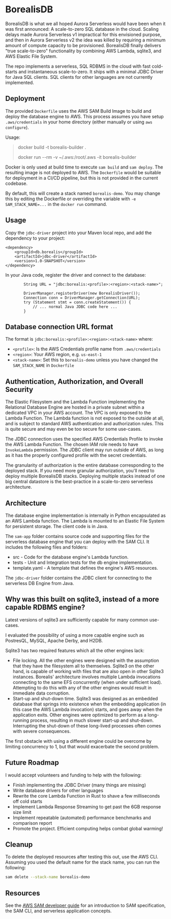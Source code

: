 # BorealisDB

BorealisDB is what we all hoped Aurora Serverless would have been when it was first announced: A scale-to-zero SQL database in the cloud. Scaling delays made Aurora Serverless v1 impractical for this envisioned purpose, and then in Aurora Serverless v2 the idea was killed by requiring a minimum amount of compute capacity to be provisioned. BorealisDB finally delivers "true scale-to-zero" functionality by combining AWS Lambda, sqlite3, and AWS Elastic File System.

The repo implements a serverless, SQL RDBMS in the cloud with fast cold-starts and instantaneous scale-to-zero. It ships with a minimal JDBC Driver for Java SQL clients. SQL clients for other languages are not currently implemented.

## Deployment

The provided `Dockerfile` uses the AWS SAM Build Image to build and deploy the database engine to AWS. This process assumes you have setup `.aws/credentials` in your home directory (either manually or using `aws configure`).

Usage:
> docker build -t borealis-builder .
>
> docker run --rm -v ~/.aws:/root/.aws -it borealis-builder

Docker is only used at build time to execute `sam build` and `sam deploy`. The resulting image is not deployed to AWS. The `Dockerfile` would be suitable for deployment in a CI/CD pipeline, but this is not provided in the current codebase.

By default, this will create a stack named `borealis-demo`. You may change this by editing the Dockerfile or overriding the variable with `-e SAM_STACK_NAME=...` in the `docker run` command.

## Usage

Copy the `jdbc-driver` project into your Maven local repo, and add the dependency to your project:
```
<dependency>
    <groupId>db.borealis</groupId>
    <artifactId>jdbc-driver</artifactId>
    <version>1.0-SNAPSHOT</version>
</dependency>
```

In your Java code, register the driver and connect to the database:

```
        String URL = "jdbc:borealis:<profile>:<region>:<stack-name>";

        DriverManager.registerDriver(new BorealisDriver());
        Connection conn = DriverManager.getConnection(URL);
        try (Statement stmt = conn.createStatement()) {
            // ... normal Java JDBC code here ...
        }
```

## Database connection URL format

The format is `jdbc:borealis:<profile>:<region>:<stack-name>` where:

- `<profile>`: Is the AWS Credentials profile name from `.aws/credentials`
- `<region>`: Your AWS region, e.g. `us-east-1`
- `<stack-name>`: Set this to `borealis-demo` unless you have changed the `SAM_STACK_NAME` in `Dockerfile`

## Authentication, Authorization, and Overall Security

The Elastic Filesystem and the Lambda Function implementing the Relational Database Engine are hosted in a private subnet within a dedicated VPC in your AWS account. The VPC is only exposed to the Lambda Function. The Lambda function is not exposed to the outside at all, and is subject to standard AWS authentication and authorization rules. This is quite secure and may even be too secure for some use-cases.

The JDBC connection uses the specified AWS Credentials Profile to invoke the AWS Lambda Function. The chosen IAM role needs to have `InvokeLambda` permission. The JDBC client may run outside of AWS, as long as it has the properly configured profile with the secret credentials.

The granularity of authorization is the entire database corresponding to the deployed stack. If you need more granular authorization, you'll need to deploy multiple BorealisDB stacks. Deploying multiple stacks instead of one big central datastore is the best-practice in a scale-to-zero serverless architecture.

## Architecture

The database engine implementation is internally in Python encapsulated as an AWS Lambda function. The Lambda is mounted to an Elastic File System for persistent storage. The client code is in Java.

The `sam-app` folder contains source code and supporting files for the serverless database engine that you can deploy with the SAM CLI. It includes the following files and folders:

- src - Code for the database engine's Lambda function.
- tests - Unit and Integration tests for the db engine implementation.
- template.yaml - A template that defines the engine's AWS resources.

The `jdbc-driver` folder contains the JDBC client for connecting to the serverless DB Engine from Java.

## Why was this built on sqlite3, instead of a more capable RDBMS engine?

Latest versions of sqlite3 are sufficiently capable for many common use-cases.

I evaluated the possibility of using a more capable engine such as PostresQL, MySQL, Apache Derby, and H2DB.

Sqlite3 has two required features which all the other engines lack:

- File locking. All the other engines were designed with the assumption that they have the filesystem all to themselves. Sqlite3 on the other hand, is capable of working with files that are also open in other Sqlite3 instances. Borealis' architecture involves multiple Lambda invocations connecting to the same EFS concurrently (when under sufficient load). Attempting to do this with any of the other engines would result in immediate data corruption.
- Start-up and shut-down time. Sqlite3 was designed as an embedded database that springs into existence when the embedding application (in this case the AWS Lambda invocation) starts, and goes away when the application exits. Other engines were optimized to perform as a long-running process, resulting in much slower start-up and shut-down. Interrupting the shut-down of these long-lived processes often comes with severe consequences.

The first obstacle with using a different engine could be overcome by limiting concurrency to 1, but that would exacerbate the second problem.

## Future Roadmap

I would accept volunteers and funding to help with the following:

- Finish implementing the JDBC Driver (many things are missing)
- Write database drivers for other languages
- Rewrite the core Lambda Function in Rust to shave a few milliseconds off cold starts
- Implement Lambda Response Streaming to get past the 6GB response size limit
- Implement repeatable (automated) performance benchmarks and comparison report
- Promote the project. Efficient computing helps combat global warming!

## Cleanup

To delete the deployed resources after testing this out, use the AWS CLI. Assuming you used the default name for the stack name, you can run the following:

```bash
sam delete --stack-name borealis-demo
```

## Resources

See the [AWS SAM developer guide](https://docs.aws.amazon.com/serverless-application-model/latest/developerguide/what-is-sam.html) for an introduction to SAM specification, the SAM CLI, and serverless application concepts.
